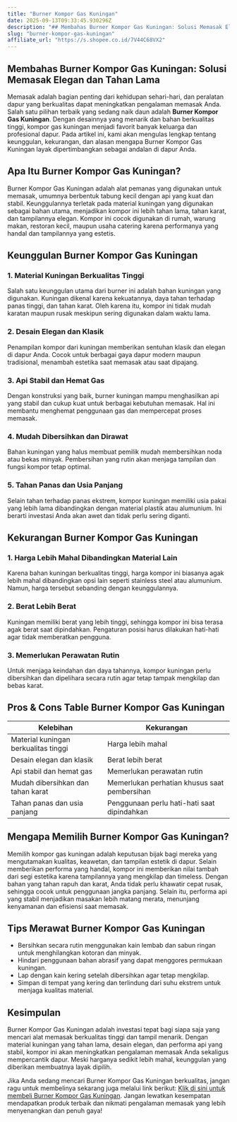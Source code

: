 ```yaml
---
title: "Burner Kompor Gas Kuningan"
date: 2025-09-13T09:33:45.930296Z
description: "## Membahas Burner Kompor Gas Kuningan: Solusi Memasak Elegan dan Tahan Lama..."
slug: "burner-kompor-gas-kuningan"
affiliate_url: "https://s.shopee.co.id/7V44C68VX2"
---
```

## Membahas Burner Kompor Gas Kuningan: Solusi Memasak Elegan dan Tahan Lama

Memasak adalah bagian penting dari kehidupan sehari-hari, dan peralatan dapur yang berkualitas dapat meningkatkan pengalaman memasak Anda. Salah satu pilihan terbaik yang sedang naik daun adalah **Burner Kompor Gas Kuningan**. Dengan desainnya yang menarik dan bahan berkualitas tinggi, kompor gas kuningan menjadi favorit banyak keluarga dan profesional dapur. Pada artikel ini, kami akan mengulas lengkap tentang keunggulan, kekurangan, dan alasan mengapa Burner Kompor Gas Kuningan layak dipertimbangkan sebagai andalan di dapur Anda.

## Apa Itu Burner Kompor Gas Kuningan?

Burner Kompor Gas Kuningan adalah alat pemanas yang digunakan untuk memasak, umumnya berbentuk tabung kecil dengan api yang kuat dan stabil. Keunggulannya terletak pada material kuningan yang digunakan sebagai bahan utama, menjadikan kompor ini lebih tahan lama, tahan karat, dan tampilannya elegan. Kompor ini cocok digunakan di rumah, warung makan, restoran kecil, maupun usaha catering karena performanya yang handal dan tampilannya yang estetis.

## Keunggulan Burner Kompor Gas Kuningan

### 1. Material Kuningan Berkualitas Tinggi

Salah satu keunggulan utama dari burner ini adalah bahan kuningan yang digunakan. Kuningan dikenal karena kekuatannya, daya tahan terhadap panas tinggi, dan tahan karat. Oleh karena itu, kompor ini tidak mudah karatan maupun rusak meskipun sering digunakan dalam waktu lama.

### 2. Desain Elegan dan Klasik

Penampilan kompor dari kuningan memberikan sentuhan klasik dan elegan di dapur Anda. Cocok untuk berbagai gaya dapur modern maupun tradisional, menambah estetika saat memasak atau saat dipajang.

### 3. Api Stabil dan Hemat Gas

Dengan konstruksi yang baik, burner kuningan mampu menghasilkan api yang stabil dan cukup kuat untuk berbagai kebutuhan memasak. Hal ini membantu menghemat penggunaan gas dan mempercepat proses memasak.

### 4. Mudah Dibersihkan dan Dirawat

Bahan kuningan yang halus membuat pemilik mudah membersihkan noda atau bekas minyak. Pembersihan yang rutin akan menjaga tampilan dan fungsi kompor tetap optimal.

### 5. Tahan Panas dan Usia Panjang

Selain tahan terhadap panas ekstrem, kompor kuningan memiliki usia pakai yang lebih lama dibandingkan dengan material plastik atau alumunium. Ini berarti investasi Anda akan awet dan tidak perlu sering diganti.

## Kekurangan Burner Kompor Gas Kuningan

### 1. Harga Lebih Mahal Dibandingkan Material Lain

Karena bahan kuningan berkualitas tinggi, harga kompor ini biasanya agak lebih mahal dibandingkan opsi lain seperti stainless steel atau alumunium. Namun, harga tersebut sebanding dengan keunggulannya.

### 2. Berat Lebih Berat

Kuningan memiliki berat yang lebih tinggi, sehingga kompor ini bisa terasa agak berat saat dipindahkan. Pengaturan posisi harus dilakukan hati-hati agar tidak memberatkan pengguna.

### 3. Memerlukan Perawatan Rutin

Untuk menjaga keindahan dan daya tahannya, kompor kuningan perlu dibersihkan dan dipelihara secara rutin agar tetap tampak mengkilap dan bebas karat.

## Pros & Cons Table Burner Kompor Gas Kuningan

| Kelebihan                                   | Kekurangan                            |
|----------------------------------------------|--------------------------------------|
| Material kuningan berkualitas tinggi        | Harga lebih mahal                   |
| Desain elegan dan klasik                     | Berat lebih berat                   |
| Api stabil dan hemat gas                    | Memerlukan perawatan rutin         |
| Mudah dibersihkan dan tahan karat           | Memerlukan perhatian khusus saat pembersihan |
| Tahan panas dan usia panjang                | Penggunaan perlu hati-hati saat dipindahkan |

## Mengapa Memilih Burner Kompor Gas Kuningan?

Memilih kompor gas kuningan adalah keputusan bijak bagi mereka yang mengutamakan kualitas, keawetan, dan tampilan estetik di dapur. Selain memberikan performa yang handal, kompor ini memberikan nilai tambah dari segi estetika karena tampilannya yang mengkilap dan timeless. Dengan bahan yang tahan rapuh dan karat, Anda tidak perlu khawatir cepat rusak, sehingga cocok untuk penggunaan jangka panjang. Selain itu, performa api yang stabil menjadikan masakan lebih matang merata, menunjang kenyamanan dan efisiensi saat memasak.

## Tips Merawat Burner Kompor Gas Kuningan

- Bersihkan secara rutin menggunakan kain lembab dan sabun ringan untuk menghilangkan kotoran dan minyak.
- Hindari penggunaan bahan abrasif yang dapat menggores permukaan kuningan.
- Lap dengan kain kering setelah dibersihkan agar tetap mengkilap.
- Simpan di tempat yang kering dan terlindung dari suhu ekstrem untuk menjaga kualitas material.

## Kesimpulan

Burner Kompor Gas Kuningan adalah investasi tepat bagi siapa saja yang mencari alat memasak berkualitas tinggi dan tampil menarik. Dengan material kuningan yang tahan lama, desain elegan, dan performa api yang stabil, kompor ini akan meningkatkan pengalaman memasak Anda sekaligus mempercantik dapur. Meski harganya sedikit lebih mahal, keunggulan yang diberikan membuatnya layak dipilih.

Jika Anda sedang mencari Burner Kompor Gas Kuningan berkualitas, jangan ragu untuk membelinya sekarang juga melalui link berikut: [Klik di sini untuk membeli Burner Kompor Gas Kuningan](https://s.shopee.co.id/7V44C68VX2). Jangan lewatkan kesempatan mendapatkan produk terbaik dan nikmati pengalaman memasak yang lebih menyenangkan dan penuh gaya!